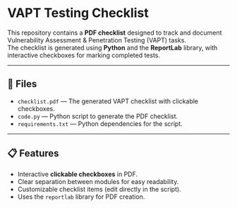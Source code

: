 # VAPT Testing Checklist

This repository contains a **PDF checklist** designed to track and document Vulnerability Assessment & Penetration Testing (VAPT) tasks.  
The checklist is generated using **Python** and the **ReportLab** library, with interactive checkboxes for marking completed tests.

---

## 📂 Files
- `checklist.pdf` — The generated VAPT checklist with clickable checkboxes.
- `code.py` — Python script to generate the PDF checklist.
- `requirements.txt` — Python dependencies for the script.

---

## 📋 Features
- Interactive **clickable checkboxes** in PDF.
- Clear separation between modules for easy readability.
- Customizable checklist items (edit directly in the script).
- Uses the `reportlab` library for PDF creation.
